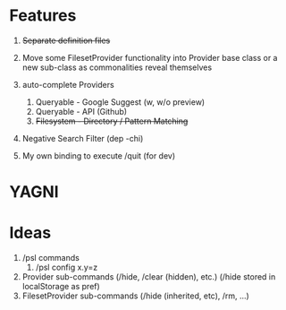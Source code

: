 # Features
1. ~~Separate definition files~~
2. Move some FilesetProvider functionality into Provider base class or a new sub-class as commonalities reveal themselves
4. auto-complete Providers
    1. Queryable - Google Suggest (w, w/o preview)
    2. Queryable - API (Github)
    3. ~~Filesystem - Directory / Pattern Matching~~
5. Negative Search Filter (dep -chi)


5. My own binding to execute /quit (for dev)



# YAGNI


# Ideas
1. /psl commands
    1. /psl config x.y=z
3. Provider sub-commands (/hide, /clear (hidden), etc.) (/hide stored in localStorage as pref)
4. FilesetProvider sub-commands (/hide (inherited, etc), /rm, ...)
